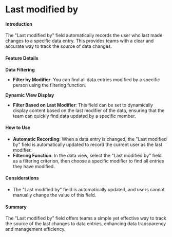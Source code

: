 # Last modified by

#### Introduction

The "Last modified by" field automatically records the user who last made changes to a specific data entry. This provides teams with a clear and accurate way to track the source of data changes.

#### Feature Details

**Data Filtering**

* **Filter by Modifier**: You can find all data entries modified by a specific person using the filtering function.

**Dynamic View Display**

* **Filter Based on Last Modifier**: This field can be set to dynamically display content based on the last modifier of the data, ensuring that the team can quickly find data updated by a specific member.

#### How to Use

* **Automatic Recording**: When a data entry is changed, the "Last modified by" field is automatically updated to record the current user as the last modifier.
* **Filtering Function**: In the data view, select the "Last modified by" field as a filtering criterion, then choose a specific modifier to find all entries they have modified.

#### Considerations

* The "Last modified by" field is automatically updated, and users cannot manually change the value of this field.

#### Summary

The "Last modified by" field offers teams a simple yet effective way to track the source of the last changes to data entries, enhancing data transparency and management efficiency.

